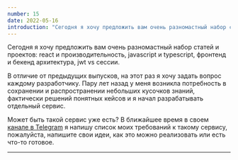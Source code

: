 ```yaml
---
number: 15
date: 2022-05-16
introduction: "Сегодня я хочу предложить вам очень разномастный набор статей и проектов: react и производительность, javascript и typescript, фронтенд и бекенд архитектура, jwt vs сессии."
---
```


Сегодня я хочу предложить вам очень разномастный набор статей и проектов: react и производительность, javascript и typescript, фронтенд и бекенд архитектура, jwt vs сессии.

В отличие от предыдущих выпусков, на этот раз я хочу задать вопрос каждому разработчику. Пару лет назад у меня возникла потребность в сохранении и распространении небольших кусочков знаний, фактически решений понятных кейсов и я начал разрабатывать отдельный сервис.

Может быть такой сервис уже есть? В ближайшее время в своем [канале в Telegram](https://t.me/sergeysova/560) я напишу список моих требований к такому сервису, пожалуйста, напишите свои идеи, как это можно реализовать или есть что-то готовое.

<hr />
